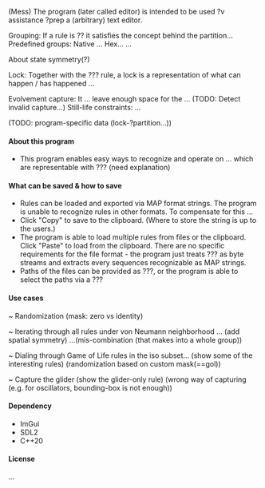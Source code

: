 (Mess)
The program (later called editor) is intended to be used ?v assistance ?prep a (arbitrary) text editor.

Grouping: If a rule is ?? it satisfies the concept behind the partition...
Predefined groups:
Native ...
Hex...
...

About state symmetry(?)

Lock: Together with the ??? rule, a lock is a representation of what can happen / has happened ...

Evolvement capture:
It ... leave enough space for the ...
(TODO: Detect invalid capture...)
Still-life constraints: ...

(TODO: program-specific data (lock-?partition...))

#### About this program
* This program enables easy ways to recognize and operate on ... which are representable with ??? (need explanation)

#### What can be saved & how to save
* Rules can be loaded and exported via MAP format strings. The program is unable to recognize rules in other formats. To compensate for this ...
* Click "Copy" to save to the clipboard. (Where to store the string is up to the users.)
* The program is able to load multiple rules from files or the clipboard. Click "Paste" to load from the clipboard. There are no specific requirements for the file format - the program just treats ??? as byte streams and extracts every sequences recognizable as MAP strings.
* Paths of the files can be provided as ???, or the program is able to select the paths via a ???

#### Use cases
~ Randomization
(mask: zero vs identity)

~ Iterating through all rules under von Neumann neighborhood
... (add spatial symmetry) ...(mis-combination (that makes into a whole group))

~ Dialing through Game of Life rules in the iso subset...
(show some of the interesting rules)
(randomization based on custom mask(==gol))

~ Capture the glider
(show the glider-only rule)
(wrong way of capturing (e.g. for oscillators, bounding-box is not enough))

#### Dependency
* ImGui
* SDL2
* C++20

#### License
...